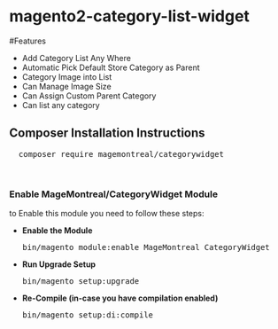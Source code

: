 # magento2-category-list-widget

#Features
<ul>
<li>Add Category List Any Where</li>
<li>Automatic Pick Default Store Category as Parent</li>
<li>Category Image into List</li>
<li>Can Manage Image Size</li>
<li>Can Assign Custom Parent Category</li>
<li>Can list any category</li>
</ul>

<h2>Composer Installation Instructions</h2>
<pre>
  composer require magemontreal/categorywidget
</pre>


<br/>

<h3> Enable MageMontreal/CategoryWidget Module</h3>
to Enable this module you need to follow these steps:

<ul>
<li>
<strong>Enable the Module</strong>
<pre>bin/magento module:enable MageMontreal_CategoryWidget</pre></li>
<li>
<strong>Run Upgrade Setup</strong>
<pre>bin/magento setup:upgrade</pre></li>
<li>
<strong>Re-Compile (in-case you have compilation enabled)</strong>
	<pre>bin/magento setup:di:compile</pre>
</li>
</ul>

